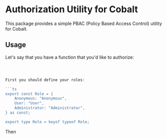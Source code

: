# Authorization Utility for Cobalt

This package provides a simple PBAC (Policy Based Access Control) utility for Cobalt.

## Usage

Let's say that you have a function that you'd like to authorize:

```ts



First you should define your roles:

```ts
export const Role = {
    Anonymous: "Anonymous",
    User: "User",
    Administrator: "Administrator",
} as const;

export type Role = keyof typeof Role;
```

Then 